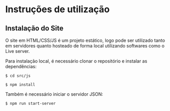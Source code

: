 # Instruções de utilização

## Instalação do Site

O site em HTML/CSS/JS é um projeto estático, logo pode ser utilizado tanto em servidores quanto hosteado de forma local utilizando softwares como o Live server.

Para instalação local, é necessário clonar o repositório e instalar as dependências:

```
$ cd src/js

$ npm install
```
Também é necessário iniciar o servidor JSON:
```
$ npm run start-server
```
